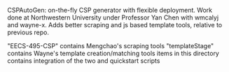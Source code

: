 CSPAutoGen: on-the-fly CSP generator with flexible deployment. Work done at Northwestern University under Professor Yan Chen with wmcalyj and wayne-x. Adds better scraping and js based template tools, relative to previous repo.

"EECS-495-CSP" contains Mengchao's scraping tools
"templateStage" contains Wayne's template creation/matching tools
items in this directory contains integration of the two and quickstart scripts
